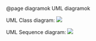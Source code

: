 @page diagramok UML diagramok

UML Class diagram:
![](muzli_uml_class_diagram.png)

UML Sequence diagram:
![](muzli_uml_sequence_diagram.png)